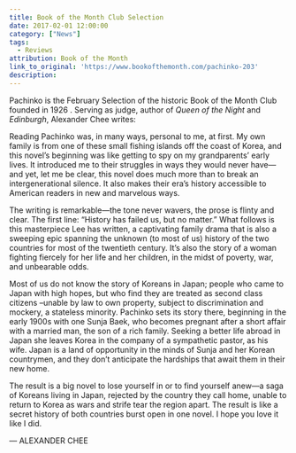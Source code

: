 ```yaml
---
title: Book of the Month Club Selection
date: 2017-02-01 12:00:00
category: ["News"]
tags:
  - Reviews
attribution: Book of the Month
link_to_original: 'https://www.bookofthemonth.com/pachinko-203'
description:
---
```



Pachinko is the February Selection of the historic Book of the Month Club founded in 1926 . Serving as judge, author of *Queen of the Night* and *Edinburgh*, Alexander Chee writes:

Reading Pachinko was, in many ways, personal to me, at first. My own family is from one of these small fishing islands off the coast of Korea, and this novel’s beginning was like getting to spy on my grandparents’ early lives. It introduced me to their struggles in ways they would never have—and yet, let me be clear, this novel does much more than to break an intergenerational silence. It also makes their era’s history accessible to American readers in new and marvelous ways.

The writing is remarkable—the tone never wavers, the prose is flinty and clear. The first line: “History has failed us, but no matter.” What follows is this masterpiece Lee has written, a captivating family drama that is also a sweeping epic spanning the unknown (to most of us) history of the two countries for most of the twentieth century. It’s also the story of a woman fighting fiercely for her life and her children, in the midst of poverty, war, and unbearable odds.

Most of us do not know the story of Koreans in Japan; people who came to Japan with high hopes, but who find they are treated as second class citizens –unable by law to own property, subject to discrimination and mockery, a stateless minority. Pachinko sets its story there, beginning in the early 1900s with one Sunja Baek, who becomes pregnant after a short affair with a married man, the son of a rich family. Seeking a better life abroad in Japan she leaves Korea in the company of a sympathetic pastor, as his wife. Japan is a land of opportunity in the minds of Sunja and her Korean countrymen, and they don’t anticipate the hardships that await them in their new home.

The result is a big novel to lose yourself in or to find yourself anew—a saga of Koreans living in Japan, rejected by the country they call home, unable to return to Korea as wars and strife tear the region apart. The result is like a secret history of both countries burst open in one novel. I hope you love it like I did.

— ALEXANDER CHEE